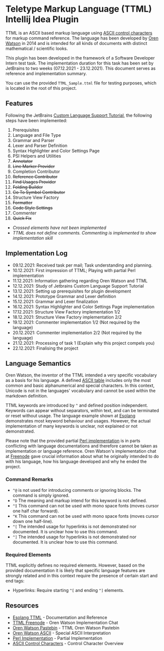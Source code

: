 # Teletype Markup Language (TTML) Intellij Idea Plugin

TTML is an ASCII based markup language using [ASCII control characters][7] for markup command reference. The language
has been developed by [Oren Watson][8] in 2014 and is intended for all kinds of documents with distinct mathematical /
scientific looks.

This plugin has been developed in the framework of a Software Developer Intern test task. The implementation duration
for this task has been set by JetBrains to two weeks (07.12.2021 - 23.12.2021). This document serves as reference and
implementation summary.

You can use the provided `TTML_Sample.ttml` file for testing purposes, which is located in the root of this project.

## Features

Following the JetBrains [Custom Language Support Tutorial][1], the following steps have been implemented:

1. Prerequisites
2. Language and File Type
3. Grammar and Parser
4. Lexer and Parser Definition
5. Syntax Highlighter and Color Settings Page
6. PSI Helpers and Utilities
7. ~~Annotator~~
8. ~~Line Marker Provider~~
9. Completion Contributor
10. ~~Reference Contributor~~
11. ~~Find Usages Provider~~
12. ~~Folding Builder~~
13. ~~Go To Symbol Contributor~~
14. Structure View Factory
15. ~~Formatter~~
16. ~~Code Style Settings~~
17. Commenter
18. ~~Quick Fix~~

- _Crossed elements have not been implemented_
- _TTML does not define comments. Commenting is implemented to show implementation skill_

## Implementation Log

- 09.12.2021: Received task per mail; Task understanding and planning.
- 10.12.2021: First impression of TTML; Playing with partial Perl implementation
- 11.12.2021: Information gathering regarding Oren Watson and TTML
- 12.12.2021: Study of Jetbrains Custom Language Support Tutorial
- 13.12.2021: Setting up prerequisites for plugin development
- 14.12.2021: Prototype Grammar and Lexer definition
- 15.12.2021: Grammar and Lexer finalization
- 16.12.2021: Syntax Highlighter and Color Settings Page implementation
- 17.12.2021: Structure View Factory implementation 1/2
- 18.12.2021: Structure View Factory implementation 2/2
- 19.12.2021: Commenter implementation 1/2 (Not required by the language)
- 20.12.2021: Commenter implementation 2/2 (Not required by the language)
- 21.12.2021: Processing of task 1 (Explain why this project compels you)
- 22.12.2021: Finalising the project

## Language Semantics

Oren Watson, the inventor of the TTML intended a very specific vocabulary as a basis for his language. A defined
[ASCII table][5] includes only the most common and basic alphanumerical and special characters. In this context, Unicode
is not in the languages' vocabulary and cannot be used within the markdown definition.

TTML keywords are introduced by `^` and defined position independent. Keywords can appear without separators, within
text, and can be terminated or reset without usage. The language example shown at [Esolang][2] demonstrates most keyword
behaviour and usages. However, the actual implementation of many keywords is unclear, not explained or not demonstrated.

Please note that the provided partial [Perl implementation][6] is in parts conflicting with language documentations and
therefore cannot be taken as implementation or language reference. Oren Watson's implementation chat at [Freenode][3]
gave crucial information about what he originally intended to do with his language, how his language developed and why
he ended the project.

### Command Remarks

- `^@` is not used for introducing comments or ignoring blocks. The command is simply ignored.
- `^D` The meaning and markup intend for this keyword is not defined.
- `^I` This command can not be used with mono space fonts (moves cursor one half char forward).
- `^K` This command can not be used with mono space fonts (moves cursor down one half-line).
- `^[` The intended usage for hyperlinks is not demonstrated nor documented. It is unclear how to use this command.
- `^]` The intended usage for hyperlinks is not demonstrated nor documented. It is unclear how to use this command.

### Required Elements

TTML explicitly defines no required elements. However, based on the provided documentation it is likely that specific
language features are strongly related and in this context require the presence of certain start and end tags:

- Hyperlinks: Require starting `^[` and ending `^]` elements.

## Resources

- [Esolang TTML][2] - Documentation and Reference
- [TTML Freenode][3] - Oren Watson Implementation Chat
- [Oren Watson Pastebin][4] - TTML Oren Watson Pastebin
- [Oren Watson ASCII][5] - Special ASCII Interpretation
- [Perl Implementation][6] - Partial Implementation
- [ASCII Control Characters][7] - Control Character Overview

[1]: https://plugins.jetbrains.com/docs/intellij/custom-language-support-tutorial.html

[2]: https://esolangs.org/wiki/TTML

[3]: https://logs.esolangs.org/freenode-esoteric/2014-12.txt

[4]: https://pastebin.com/u/OrenWatson

[5]: http://www.orenwatson.be/ascii.txt

[6]: https://pastebin.com/0kifNgpd

[7]: https://en.wikipedia.org/wiki/Control_character

[8]: http://www.orenwatson.be/

